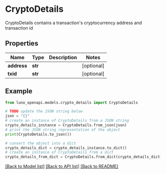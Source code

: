 # CryptoDetails

CryptoDetails contains a transaction's cryptocurrency address and transaction id

## Properties

Name | Type | Description | Notes
------------ | ------------- | ------------- | -------------
**address** | **str** |  | [optional] 
**txid** | **str** |  | [optional] 

## Example

```python
from luno_openapi.models.crypto_details import CryptoDetails

# TODO update the JSON string below
json = "{}"
# create an instance of CryptoDetails from a JSON string
crypto_details_instance = CryptoDetails.from_json(json)
# print the JSON string representation of the object
print(CryptoDetails.to_json())

# convert the object into a dict
crypto_details_dict = crypto_details_instance.to_dict()
# create an instance of CryptoDetails from a dict
crypto_details_from_dict = CryptoDetails.from_dict(crypto_details_dict)
```
[[Back to Model list]](../README.md#documentation-for-models) [[Back to API list]](../README.md#documentation-for-api-endpoints) [[Back to README]](../README.md)



